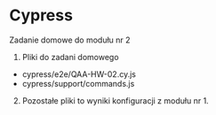 # Cypress

Zadanie domowe do modułu nr 2 

1. Pliki do zadani domowego
- cypress/e2e/QAA-HW-02.cy.js 
- cypress/support/commands.js

2. Pozostałe pliki to wyniki konfiguracji z modułu nr 1.

  